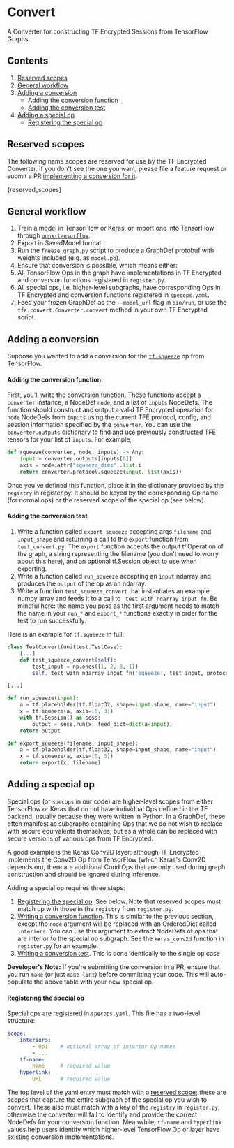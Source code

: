 Convert
===========
A Converter for constructing TF Encrypted Sessions from TensorFlow Graphs.

## Contents
1. [Reserved scopes](#reserved-scopes)
2. [General workflow](#general-workflow)
2. [Adding a conversion](#adding-an-op)
   - [Adding the conversion function](#adding-the-conversion-function)
   - [Adding the conversion test](#adding-the-conversion-test)
3. [Adding a special op](#adding-a-special-op)
   - [Registering the special op](#registering-the-special-op)

## Reserved scopes
The following name scopes are reserved for use by the TF Encrypted Converter.  If you don't see the one you want, please file a feature request or submit a PR [implementing a conversion for it](#adding-a-special-op).

{reserved_scopes}

## General workflow
1. Train a model in TensorFlow or Keras, or import one into TensorFlow through [`onnx-tensorflow`](https://github.com/onnx/onnx-tensorflow).
2. Export in SavedModel format.
3. Run the `freeze_graph.py` script to produce a GraphDef protobuf  with weights included (e.g. as `model.pb`).
4. Ensure that conversion is possible, which means either:
  1. All TensorFlow Ops in the graph have implementations in TF Encrypted and conversion functions registered in `register.py`.
  2. All special ops, i.e. higher-level subgraphs, have corresponding Ops in TF Encrypted and conversion functions registered in `specops.yaml`.
5. Feed your frozen GraphDef as the `--model_url` flag in `bin/run`, or use the `tfe.convert.Converter.convert` method in your own TF Encrypted script.

## Adding a conversion
Suppose you wanted to add a conversion for the [`tf.squeeze`](https://www.tensorflow.org/api_docs/python/tf/squeeze) op from TensorFlow.

#### Adding the conversion function
First, you'll write the conversion function.  These functions accept a `converter` instance, a NodeDef `node`, and a list of `inputs` NodeDefs. The function should construct and output a valid TF Encrypted operation for `node` NodeDefs from `inputs` using the current TFE protocol, config, and session information specified by the `converter`. You can use the `converter.outputs` dictionary to find and use previously constructed TFE tensors for your list of `inputs`. For example,
```python
def squeeze(converter, node, inputs) -> Any:
    input = converter.outputs[inputs[0]]
    axis = node.attr["squeeze_dims"].list.i
    return converter.protocol.squeeze(input, list(axis))
```

Once you've defined this function, place it in the dictionary provided by the `registry` in register.py.  It should be keyed by the corresponding Op name (for normal ops) or the reserved scope of the special op (see below).

#### Adding the conversion test
1. Write a function called `export_squeeze` accepting args `filename` and `input_shape` and returning a call to the `export` function from `test_convert.py`.  The `export` function accepts the output tf.Operation of the graph, a string representing the filename (you don't need to worry about this here), and an optional tf.Session object to use when exporting.
2. Write a function called `run_squeeze` accepting an `input` ndarray and produces the `output` of the op as an ndarray.
3. Write a function `test_squeeze_convert` that instantiates an example numpy array and feeds it to a call to `_test_with_ndarray_input_fn`. Be mindful here: the name you pass as the first argument needs to match the name in your `run_*` and `export_*` functions exactly in order for the test to run successfully.

Here is an example for `tf.squeeze` in full:

```python
class TestConvert(unittest.TestCase):
    [...]
    def test_squeeze_convert(self):
        test_input = np.ones([1, 2, 3, 1])
        self._test_with_ndarray_input_fn('squeeze', test_input, protocol='Pond')

[...]

def run_squeeze(input):
    a = tf.placeholder(tf.float32, shape=input.shape, name="input")
    x = tf.squeeze(a, axis=[0, 3])
    with tf.Session() as sess:
        output = sess.run(x, feed_dict=dict(a=input))
    return output

def export_squeeze(filename, input_shape):
    a = tf.placeholder(tf.float32, shape=input_shape, name="input")
    x = tf.squeeze(a, axis=[0, 3])
    return export(x, filename)
```

## Adding a special op
Special ops (or `specops` in our code) are higher-level scopes from either TensorFlow or Keras that do not have individual Ops defined in the TF backend, usually because they were written in Python. In a GraphDef, these often manifest as subgraphs containing Ops that we do not wish to replace with secure equivalents themselves, but as a whole can be replaced with secure versions of various ops from TF Encrypted.

A good example is the Keras Conv2D layer: although TF Encrypted implements the Conv2D Op from TensorFlow (which Keras's Conv2D depends on), there are additional Cond Ops that are only used during graph construction and should be ignored during inference.

Adding a special op requires three steps:
1. [Registering the special op](#registering-interior-nodes). See below.  Note that reserved scopes must match up with those in the `registry` from `register.py`.
2. [Writing a conversion function](#adding-the-conversion-function). This is similar to the previous section, except the `node` argument will be replaced with an OrderedDict called `interiors`.  You can use this argument to extract NodeDefs of ops that are interior to the special op subgraph. See the `keras_conv2d` function in `register.py` for an example.
3. [Writing a conversion test](#adding-the-conversion-test).  This is done identically to the single op case

**Developer's Note:** If you're submitting the conversion in a PR, ensure that you run `make` (or just `make lint`) before committing your code.  This will auto-populate the above table with your new special op.


#### Registering the special op
Special ops are registered in `specops.yaml`.  This file has a two-level structure:
```yaml
scope:
    interiors:
        - Op1    # optional array of interior Op names
        - ...
    tf-name:
        name     # required value
    hyperlink:
        URL      # required value
```

The top level of the yaml entry must match with a [reserved scope](#reserved-scopes); these are scopes that capture the entire subgraph of the special op you wish to convert.  These also must match with a key of the `registry` in `register.py`, otherwise the converter will fail to identify and provide the correct NodeDefs for your conversion function.  Meanwhile, `tf-name` and `hyperlink` values help users identify which higher-level TensorFlow Op or layer have existing conversion implementations.
